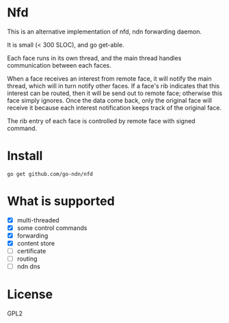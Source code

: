 Nfd
===
This is an alternative implementation of nfd, ndn forwarding daemon.

It is small (< 300 SLOC), and go get-able.

Each face runs in its own thread, and the main thread handles communication between each faces.

When a face receives an interest from remote face, it will notify the main thread, which will in turn notify other faces. If a face's rib indicates that this interest can be routed, then it will be send out to remote face; otherwise this face simply ignores. Once the data come back, only the original face will receive it because each interest notification keeps track of the original face.

The rib entry of each face is controlled by remote face with signed command.

Install
=======
```
go get github.com/go-ndn/nfd
```

What is supported
=================
- [x] multi-threaded
- [x] some control commands
- [x] forwarding
- [x] content store
- [ ] certificate
- [ ] routing
- [ ] ndn dns

License
=======
GPL2

